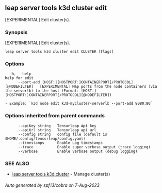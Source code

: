 ## leap server tools k3d cluster edit

[EXPERIMENTAL] Edit cluster(s).

### Synopsis

[EXPERIMENTAL] Edit cluster(s).

```
leap server tools k3d cluster edit CLUSTER [flags]
```

### Options

```
  -h, --help                                                               help for edit
      --port-add [HOST:][HOSTPORT:]CONTAINERPORT[/PROTOCOL][@NODEFILTER]   [EXPERIMENTAL] Map ports from the node containers (via the serverlb) to the host (Format: [HOST:][HOSTPORT:]CONTAINERPORT[/PROTOCOL][@NODEFILTER])
                                                                            - Example: `k3d node edit k3d-mycluster-serverlb --port-add 8080:80`
```

### Options inherited from parent commands

```
      --apiKey string   Tensorleap Api key
      --apiUrl string   Tensorleap api url
      --config string   config file (default is $HOME/.config/tensorleap/config.yaml)
      --timestamps      Enable Log timestamps
      --trace           Enable super verbose output (trace logging)
      --verbose         Enable verbose output (debug logging)
```

### SEE ALSO

* [leap server tools k3d cluster](leap_server_tools_k3d_cluster.md)	 - Manage cluster(s)

###### Auto generated by spf13/cobra on 7-Aug-2023
